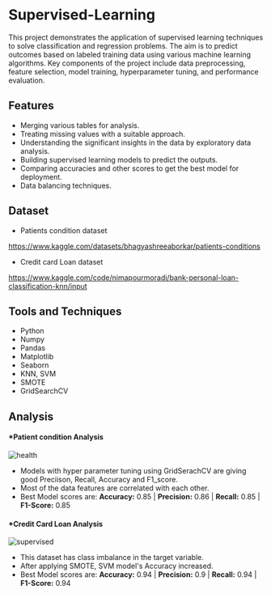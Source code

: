 
# Supervised-Learning


This project demonstrates the application of supervised learning techniques to solve classification and regression problems. The aim is to predict outcomes based on labeled training data using various machine learning algorithms. Key components of the project include data preprocessing, feature selection, model training, hyperparameter tuning, and performance evaluation.


## Features
- Merging various tables for analysis.
- Treating missing values with a suitable approach.
- Understanding the significant insights in the data by exploratory data analysis.
- Building supervised learning models to predict the outputs.
- Comparing accuracies and other scores to get the best model for deployment.
- Data balancing techniques.

## Dataset

- Patients condition dataset



 https://www.kaggle.com/datasets/bhagyashreeaborkar/patients-conditions


- Credit card Loan dataset

 https://www.kaggle.com/code/nimapourmoradi/bank-personal-loan-classification-knn/input

## Tools and Techniques

- Python
- Numpy
- Pandas
- Matplotlib
- Seaborn
- KNN, SVM
- SMOTE
- GridSearchCV

## Analysis


#### *Patient condition Analysis


![health](https://github.com/user-attachments/assets/cbb038f1-01b9-4480-9dcf-87a6b1be934d)

- Models with hyper parameter tuning using GridSerachCV  are giving good Preciison, Recall, Accuracy and F1_score.
- Most of the data features are correlated with each other.
- Best Model scores are:
**Accuracy:** 0.85 | 
**Precision:** 0.86 |
**Recall:** 0.85 |
**F1-Score:** 0.85


#### *Credit Card Loan Analysis

![supervised](https://github.com/user-attachments/assets/48a67840-0b4e-4e27-a4b2-200443ac7282)

- This dataset has class imbalance in the target variable.
- After applying SMOTE, SVM model's Accuracy increased.
- Best Model scores are:
**Accuracy:** 0.94 | 
**Precision:** 0.9 |
**Recall:** 0.94 |
**F1-Score:** 0.94 





